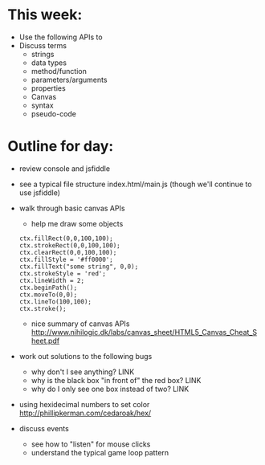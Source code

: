 This week:
=======
* Use the following APIs to 
* Discuss terms
	* strings
	* data types
	* method/function
	* parameters/arguments
	* properties
	* Canvas
	* syntax
	* pseudo-code


Outline for day:
=======
* review console and jsfiddle
* see a typical file structure index.html/main.js (though we'll continue to use jsfiddle)
* walk through basic canvas APIs
	* help me draw some objects
	```
	ctx.fillRect(0,0,100,100);
	ctx.strokeRect(0,0,100,100);
	ctx.clearRect(0,0,100,100);
	ctx.fillStyle = '#ff0000';
	ctx.fillText("some string", 0,0);
	ctx.strokeStyle = 'red';
	ctx.lineWidth = 2;
	ctx.beginPath();
	ctx.moveTo(0,0);
	ctx.lineTo(100,100);
	ctx.stroke();
	```
	* nice summary of canvas APIs http://www.nihilogic.dk/labs/canvas_sheet/HTML5_Canvas_Cheat_Sheet.pdf

* work out solutions to the following bugs
	* why don't I see anything? LINK
	* why is the black box "in front of" the red box? LINK
	* why do I only see one box instead of two? LINK 
* using hexidecimal numbers to set color http://phillipkerman.com/cedaroak/hex/
* discuss events
	* see how to "listen" for mouse clicks
	* understand the typical game loop pattern

	
